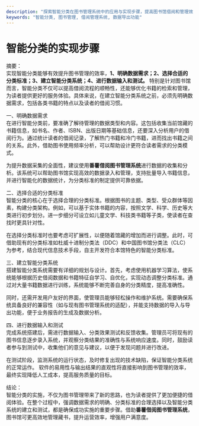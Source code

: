 ```yaml
---
description: "探索智能分类在图书管理系统中的应用与实现步骤，提高图书馆借阅和管理效率。"
keywords: "智能分类, 图书管理, 借阅管理系统, 数据导出功能"
---
```

# 智能分类的实现步骤

摘要：  
实现智能分类能够有效提升图书管理的效率，**1、明确数据需求；2、选择合适的分类标准；3、建立智能分类系统；4、进行数据输入和测试。** 特别是针对图书馆而言，智能分类不仅可以提高借阅流程的顺畅性，还能够优化书籍的检索和管理，为读者提供更好的服务体验。具体来说，在建立智能分类系统之前，必须先明确数据需求，包括各类书籍的特点以及读者的借阅习惯。

一、明确数据需求  
在进行智能分类前，要准确了解待管理的数据类型和内容。这包括收集当前馆藏的书籍信息，如书名、作者、ISBN、出版日期等基础信息，还要深入分析用户的借阅行为。通过统计读者的借阅记录，了解热门书籍和冷门书籍，进而找出书籍之间的关系。此外，借助图书使用频率分析，可以帮助设计更符合读者需求的分类模式。

为提升数据采集的全面性，建议使用**番薯借阅图书管理系统**进行数据的收集和分析。该系统可以帮助图书馆实现高效的数据录入和管理，支持批量导入书籍信息，并进行智能化的数据统计，为分类标准的制定提供可靠依据。

二、选择合适的分类标准  
智能分类的核心在于选择合理的分类标准。根据图书的主题、类型、受众群体等因素，构建分类架构。例如，可以基于实体书籍的内容，按照文学、科学、历史等大类进行初步划分。进一步细分可设立如儿童文学、科技类书籍等子类，使读者在查找时更具针对性。

在选择分类标准时也要考虑可扩展性，以便随着馆藏的增加而进行调整。此时，可借助现有的分类标准如杜威十进制分类法（DDC）和中国图书馆分类法（CLC）为参考，结合现代信息技术手段，自主开发符合本馆特色的智能分类标准。

三、建立智能分类系统  
搭建智能分类系统需要有详细的规划与设计。首先，考虑使用机器学习算法，使系统能够根据历史借阅数据和书籍特征自学习、自优化，实现动态调整分类标准。通过对大量书籍数据进行训练，系统能够不断完善自身的分类精度，提高准确性。

同时，还需开发用户友好的界面，使管理员能够轻松操作和维护系统。需要确保系统具备良好的兼容性（如与现有图书管理系统的适配），并能支持数据的导入与导出功能，便于业务报告的生成及数据分析。

四、进行数据输入和测试  
完成系统搭建后，需进行数据输入、分类效果测试和反馈收集。管理员可将现有的图书信息逐步录入系统，并观察分类结果的准确性与系统响应速度。同时，鼓励读者参与到测试中，收集他们的意见与建议，以便于发现问题并进行改进。

在测试阶段，监测系统的运行状态，及时修复出现的技术缺陷，保证智能分类系统的正常运作。 软件的易用性与输出结果的直观性将直接影响到图书管理的效率，最终实现降低人工成本，提高服务质量的目标。

结论：  
智能分类的实施，不仅为图书管理带来了新的思路，也为读者提供了更加便捷的借阅体验。在整个过程中，强调数据需求的明确、分类标准的合理选择以及智能分类系统的建立和测试，都是确保成功实施的重要步骤。借助**番薯借阅图书管理系统**，图书馆可更高效地管理藏书，提升运营效率，增强用户满意度。
